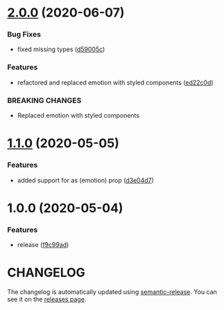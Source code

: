 # [2.0.0](https://github.com/nejcm/react-utility-components/compare/v1.1.0...v2.0.0) (2020-06-07)


### Bug Fixes

* fixed missing types ([d59005c](https://github.com/nejcm/react-utility-components/commit/d59005ce62a33655695a6940b834b72da9f11341))


### Features

* refactored and replaced emotion with styled components ([ed22c0d](https://github.com/nejcm/react-utility-components/commit/ed22c0d1121f9c02b1bc47e2edf6d257673349a0))


### BREAKING CHANGES

* Replaced emotion with styled components

# [1.1.0](https://github.com/nejcm/react-utility-components/compare/v1.0.0...v1.1.0) (2020-05-05)


### Features

* added support for as (emotion) prop ([d3e04d7](https://github.com/nejcm/react-utility-components/commit/d3e04d72f82ee04ee44af85471d30e427f655b9c))

# 1.0.0 (2020-05-04)


### Features

* release ([f9c99ad](https://github.com/nejcm/react-utility-components/commit/f9c99adb389e83cc4924f97770676edc1eb502f2))

# CHANGELOG

The changelog is automatically updated using
[semantic-release](https://github.com/semantic-release/semantic-release). You
can see it on the [releases page](../../releases).
